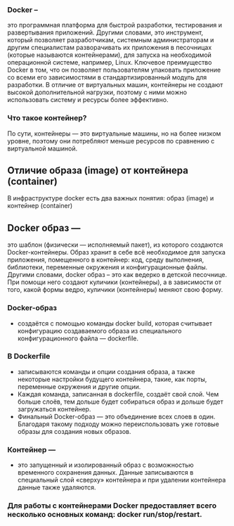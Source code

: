 ### Docker –
  это программная платформа для быстрой разработки, тестирования и развертывания приложений. 
  Другими словами, это инструмент, который позволяет разработчикам, системным администраторам и другим специалистам разворачивать их приложения в песочницах (которые называются контейнерами), для запуска на необходимой операционной системе, например, Linux. Ключевое преимущество Docker в том, что он позволяет пользователям упаковать приложение со всеми его зависимостями в стандартизированный модуль для разработки. В отличие от виртуальных машин, контейнеры не создают высокой дополнительной нагрузки, поэтому с ними можно использовать систему и ресурсы более эффективно.

### Что такое контейнер?
  По сути, контейнеры — это виртуальные машины, но на более низком уровне, поэтому они потребляют меньше ресурсов по сравнению с виртуальной машиной.

## Отличие образа (image) от контейнера (container)
  В инфраструктуре docker есть два важных понятия: образ (image) и контейнер (container)

## Docker образ — 
  это шаблон (физически — исполняемый пакет), из которого создаются Docker-контейнеры.
  Образ хранит в себе всё необходимое для запуска приложения, помещенного в контейнер: код, среду выполнения, библиотеки, переменные окружения и конфигурационные файлы.
  Другими словами, docker образ – это как ведерко в детской песочнице. При помощи него создают куличики (контейнеры), а в зависимости от того, какой формы ведро, куличики (контейнеры) меняют свою форму. 

### Docker-образ 
  * создаётся с помощью команды docker build, которая считывает конфигурацию создаваемого образа из специального конфигурационного файла — dockerfile.

### В Dockerfile 
  * записываются команды и опции создания образа, а также некоторые настройки будущего контейнера, такие, как порты, переменные окружения и другие опции.
  * Каждая команда, записанная в dockerfile, создаёт свой слой. Чем больше слоёв, тем дольше будет собираться образ и дольше будет загружаться контейнер.
  * Финальный Docker-образ — это объединение всех слоев в один. Благодаря такому подходу можно переиспользовать уже готовые образы для создания новых образов.

### Контейнер — 
  * это запущенный и изолированный образ с возможностью временного сохранения данных. Данные записываются в специальный слой «сверху» контейнера и при удалении контейнера данные также удаляются.

### Для работы с контейнерами Docker предоставляет всего несколько основных команд: docker run/stop/restart.
